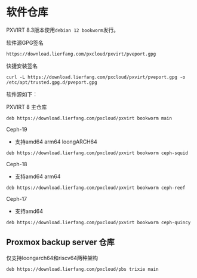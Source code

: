 # 软件仓库

PXVIRT 8.3版本使用`debian 12 bookworm`发行。

软件源GPG签名
```
https://download.lierfang.com/pxcloud/pxvirt/pveport.gpg
```

快捷安装签名
```
curl -L https://download.lierfang.com/pxcloud/pxvirt/pveport.gpg -o /etc/apt/trusted.gpg.d/pveport.gpg
```

软件源如下：

PXVIRT 8 主仓库
```
deb https://download.lierfang.com/pxcloud/pxvirt bookworm main
```

Ceph-19 
* 支持amd64 arm64 loongARCH64
```
deb https://download.lierfang.com/pxcloud/pxvirt bookworm ceph-squid 
```

Ceph-18
* 支持amd64 arm64
```
deb https://download.lierfang.com/pxcloud/pxvirt bookworm ceph-reef 
```

Ceph-17
* 支持amd64
```
deb https://download.lierfang.com/pxcloud/pxvirt bookworm ceph-quincy
```

## Proxmox backup server 仓库

仅支持loongarch64和riscv64两种架构
```
deb https://download.lierfang.com/pxcloud/pbs trixie main
```